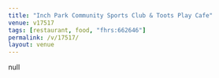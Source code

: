 ```yaml
---
title: "Inch Park Community Sports Club & Toots Play Cafe"
venue: v17517
tags: [restaurant, food, "fhrs:662646"]
permalink: /v/17517/
layout: venue
---
```

null